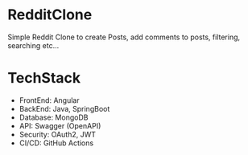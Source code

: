# RedditClone
Simple Reddit Clone to create Posts, add comments to posts, filtering, searching etc...

# TechStack
- FrontEnd: Angular
- BackEnd: Java, SpringBoot
- Database: MongoDB
- API: Swagger (OpenAPI)
- Security: OAuth2, JWT
- CI/CD: GitHub Actions
